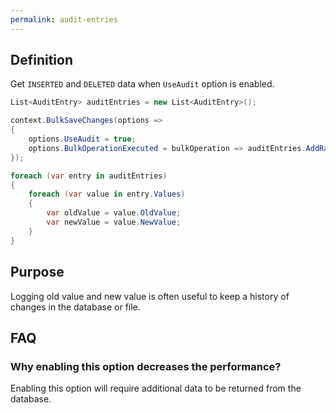 ```yaml
---
permalink: audit-entries
---
```


## Definition
Get `INSERTED` and `DELETED` data when `UseAudit` option is enabled.


```csharp
List<AuditEntry> auditEntries = new List<AuditEntry>();

context.BulkSaveChanges(options =>
{
	options.UseAudit = true;
	options.BulkOperationExecuted = bulkOperation => auditEntries.AddRange(bulkOperation.AuditEntries);
});

foreach (var entry in auditEntries)
{
    foreach (var value in entry.Values)
    {
        var oldValue = value.OldValue;
        var newValue = value.NewValue;
    }
}
```

## Purpose
Logging old value and new value is often useful to keep a history of changes in the database or file.

## FAQ

### Why enabling this option decreases the performance?
Enabling this option will require additional data to be returned from the database.